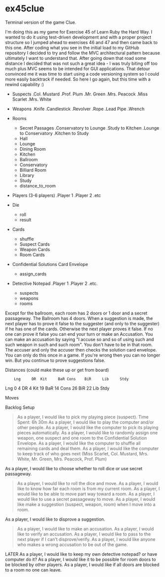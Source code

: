 ex45clue
========

Terminal version of the game Clue.

I'm doing this as my game for Exercise 45 of Learn Ruby the Hard Way.  I wanted to  do it using test-driven development and with a proper project structure so I jumped ahead to exercises 46 and 47 and then came back to this one.  After coding what you see in the initial load to my GitHub repository I decided to try and follow the MVC architectural pattern because ultimately I want to understand that. After going down that road some distance I decided that was not such a great idea - I was truly biting off too much plus MVC seems to be intended for GUI applications.  That detour convinced me it was time to start using a code versioning system so I could more easily backtrack if needed.  So here I go again, but this time with a rewind capability :)

* Suspects
.Col. Mustard
.Prof. Plum
.Mr. Green
.Mrs. Peacock
.Miss Scarlet
.Mrs. White

* Weapons
.Knife
.Candlestick
.Revolver
.Rope
.Lead Pipe
.Wrench

* Rooms
  - Secret Passages
    .Conservatory to Lounge
    .Study to Kitchen
    .Lounge to Conservatory
    .Kitchen to Study
  * Hall
  * Lounge
  * Dining Room
  * Kitchen
  * Ballroom
  * Conservatory
  * Billiard Room
  * Library
  * Study
  - distance_to_room
  
* Players (3-6 players)
.Player 1
.Player 2
.etc

* Die
  - roll
  - result

* Cards
  - shuffle
  * Suspect Cards
  * Weapon Cards
  * Room Cards

* Confidential Solutions Card Envelope
  - assign_cards

* Detective Notepad
.Player 1
.Player 2
.etc.
  - suspects
  - weapons
  - rooms

Except for the ballroom, each room has 2 doors or 1 door and a secret passageway.  The Ballroom has 4 doors.
When a suggestion is made, the next player has to prove it false to the suggester (and only to the suggester) if he has one of the cards.  Otherwise the next player proves it false.  If no one can prove it false you can end your turn or make an Accusation.
You can make an accusation by saying "I accuse so and so of using such and such weapon in such and such room".  You don't have to be in that room. The accuser and only the accuser then checks the solution card envelope.  You can only do this once in a game.  If you're wrong then you can no longer win.  But you continue to prove suggestions false.

Distances (could make these up or get from board)

		Lng		DR	Kit		BaR	Cons	BiR		Lib		Stdy
Lng		0			4
DR 		4
Kit		19
BaR		14
Cons	26
BiR		22
Lib
Stdy

Moves

Backlog
Setup
> As a player, I  would like to pick my playing piece (suspect). Time Spent: 6h 30m
As a player, I would like to play the computer and/or other people.
As a player, I would like the computer to pick its playing pieces automatically.
> As a player, I would like to randomly assign one weapon, one suspect and one room to the Confidential Solution Envelope.
As a player, I would like the computer to shuffle all remaining cards and deal them.
As a player, I would like the computer to keep track of who goes next (Miss Scarlet, Col. Mustard, Mrs. White, Mr. Green, Mrs. Peacock, Prof. Plum)

As a player, I would like to choose whether to roll dice or use secret passageway.
> As a player, I would like to roll the dice and move.
> As a player, I would like to know how far each room is from my current room.
As a player, I would like to be able to move part way toward a room.
As a player, I would like to use a secret passageway to move.
> As a player, I would like make a suggestion (suspect, weapon, room) when I move into a room.

As a player, I would like to disprove a suggestion.
> As a player, I would like to make an accusation.
> As a player, I would like to verify an accusation.
As a player, I would like to pass to the next player if I can't disprove/verify.
As a player, I would like anyone who makes a wrong accusation to be out of the game.

LATER
As a player, I would like to keep my own detective notepad? or have computer do it?
As a player, I would like it to be possible for room doors to be blocked by other players.
As a player, I would like if all doors are blocked to a room no one can leave.
